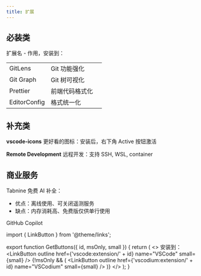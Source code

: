 ```yaml
---
title: 扩展
---
```


## 必装类

扩展名 - 作用，安装到：

<div className="no-table-header no-table-border">

|              |                |                                            |
| ------------ | -------------- | ------------------------------------------ |
| GitLens      | Git 功能强化   | <GetButtons small id="eamodio.gitlens" />           |
| Git Graph    | Git 树可视化   | <GetButtons small id="mhutchie.git-graph" />        |
| Prettier     | 前端代码格式化 | <GetButtons small id="esbenp.prettier-vscode" />    |
| EditorConfig | 格式统一化     | <GetButtons small id="EditorConfig.EditorConfig" /> |

</div>

## 补充类

**vscode-icons** 更好看的图标：安装后，右下角 Active 按钮激活

<GetButtons id="vscode-icons-team.vscode-icons" msOnly />

**Remote Development** 远程开发：支持 SSH, WSL, container

<GetButtons id="ms-vscode-remote.vscode-remote-extensionpack" msOnly />

## 商业服务

Tabnine 免费 AI 补全：

- 优点：离线使用、可关闭遥测服务
- 缺点：内存消耗高、免费版仅供单行使用

<GetButtons id="tabnine.tabnine-vscode"/>

GitHub Copilot

<GetButtons id="GitHub.copilot"/>



import { LinkButton } from '@theme/links';

export function GetButtons({ id, msOnly, small }) {
  return (
    <>
      安装到：
      <LinkButton outline href={'vscode:extension/' + id} name="VSCode" small={small} />
      {!msOnly && (
        <LinkButton outline href={'vscodium:extension/' + id} name="VSCodium" small={small} />
      )}
    </>
  );
}
